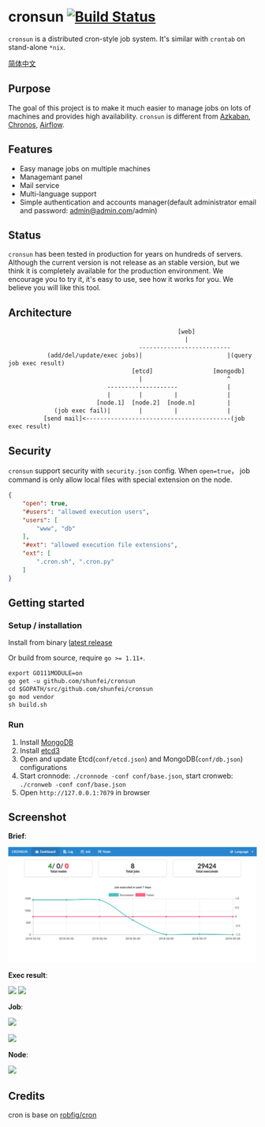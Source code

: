 # cronsun [![Build Status](https://travis-ci.org/shunfei/cronsun.svg?branch=master)](https://travis-ci.org/shunfei/cronsun)

`cronsun` is a distributed cron-style job system. It's similar with `crontab` on stand-alone `*nix`.

[简体中文](README_ZH.md)

## Purpose

The goal of this project is to make it much easier to manage jobs on lots of machines and provides high availability.
`cronsun` is different from [Azkaban](https://azkaban.github.io/), [Chronos](https://mesos.github.io/chronos/), [Airflow](https://airflow.incubator.apache.org/).

## Features

- Easy manage jobs on multiple machines
- Managemant panel
- Mail service
- Multi-language support
- Simple authentication and accounts manager(default administrator email and password: admin@admin.com/admin)

## Status

`cronsun` has been tested in production for years on hundreds of servers. 
Although the current version is not release as an stable version, but we think it is completely available for the production environment.
We encourage you to try it, it's easy to use, see how it works for you. We believe you will like this tool.


## Architecture

```
                                                [web]
                                                  |
                                     --------------------------
           (add/del/update/exec jobs)|                        |(query job exec result)
                                   [etcd]                 [mongodb]
                                     |                        ^
                            --------------------              |
                            |        |         |              |
                         [node.1]  [node.2]  [node.n]         |
             (job exec fail)|        |         |              |
          [send mail]<-----------------------------------------(job exec result)

```


## Security

`cronsun` support security with `security.json` config. When `open=true`， job command is only allow local files with special extension on the node.

```json
{
    "open": true,
    "#users": "allowed execution users",
    "users": [
        "www", "db"
    ],
    "#ext": "allowed execution file extensions",
    "ext": [
        ".cron.sh", ".cron.py"
    ]
}
```

## Getting started

### Setup / installation

Install from binary [latest release](https://github.com/shunfei/cronsun/releases/latest)

Or build from source, require `go >= 1.11+`.

```
export GO111MODULE=on
go get -u github.com/shunfei/cronsun
cd $GOPATH/src/github.com/shunfei/cronsun
go mod vendor
sh build.sh
```

### Run

1. Install [MongoDB](http://docs.mongodb.org/manual/installation/)
2. Install [etcd3](https://github.com/coreos/etcd)
3. Open and update Etcd(`conf/etcd.json`) and MongoDB(`conf/db.json`) configurations
4. Start cronnode: `./cronnode -conf conf/base.json`, start cronweb: `./cronweb -conf conf/base.json`
5. Open `http://127.0.0.1:7079` in browser

## Screenshot

**Brief**:

![](doc/img/Cronsun_dashboard_en.png)

**Exec result**:

![](doc/img/Cronsun_log_list_en.png)
![](doc/img/Cronsun_log_item_en.png)

**Job**:

![](doc/img/Cronsun_job_list_en.png)

![](doc/img/Cronsun_job_new_en.png)

**Node**:

![](doc/img/Cronsun_node_en.png)

## Credits

cron is base on [robfig/cron](https://github.com/robfig/cron)
